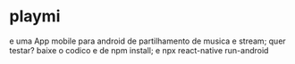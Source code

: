 # playmi
e uma App mobile para android de partilhamento de musica e stream;
quer testar?
baixe o codico
e
de
npm install; e npx react-native run-android

